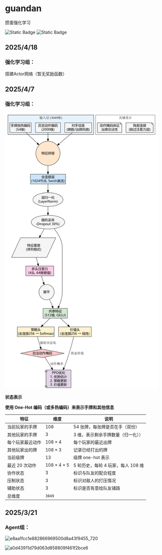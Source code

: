 # guandan
 掼蛋强化学习

![Static Badge](https://img.shields.io/github%2Fstars%2F746505972%2Fguandan)
![Static Badge](https://img.shields.io/badge/ver.-0.1.1-purple)
## 2025/4/18
### 强化学习组：
搭建Actor网络（暂无奖励函数）
## 2025/4/7
### 强化学习组：
![graphviz.png](graphviz.png)

**状态表示**

**使用 One-Hot 编码（或多热编码）来表示手牌和其他信息**

| 特征        | 维度          | 说明                     |
|-----------|-------------|------------------------|
| 当前玩家的手牌   | 108         | 54 张牌，每张牌是否在手（双份）      |
| 其他玩家的手牌   | 3           | 3 维，表示剩余手牌数量（归一化））     |
| 每个玩家最近动作  | 108 × 4     | 每个玩家的最近出牌              |
| 其他玩家出的牌   | 108 × 3     | 记录已经打出的牌               |
| 当前级牌      | 13          | 级牌 one-hot 表示          |
| 最近 20 次动作 | 108 × 4 × 5 | 5 轮历史，每轮 4 玩家，每人 108 维 |
| 协作状态      | 3           | 标识与队友的配合程度             |
| 压制状态      | 3           | 标识对敌人的打压情况             |
| 辅助状态      | 3           | 标识是否有意给队友铺路            |
| 总维度       | `3049`      |                        |


 ## 2025/3/21

### Agent组：

![e8aa1fcc1e882866969500d8a43f9455_720](https://github.com/user-attachments/assets/52af1fd5-a624-4064-a36f-8939e23751b2)

![a0d43911d79d063d858809f461f2bce6](https://github.com/user-attachments/assets/3189db79-15d6-4187-8e76-a0f7147de099)


